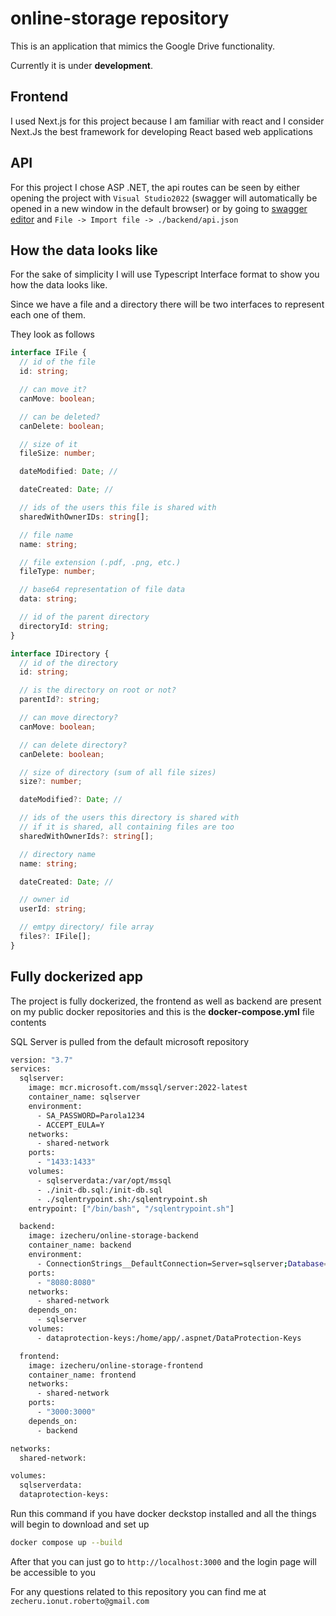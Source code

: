 # online-storage repository

This is an application that mimics the Google Drive functionality.

Currently it is under **development**.

## Frontend

I used Next.js for this project because I am familiar with react and I consider Next.Js the best framework for developing React based web applications

## API

For this project I chose ASP .NET, the api routes can be seen by either opening the project with `Visual Studio2022` (swagger will automatically be opened in a new window in the default browser) or by going to [swagger editor]('https://editor.swagger.io/#/) and `File -> Import file -> ./backend/api.json`

## How the data looks like

For the sake of simplicity I will use Typescript Interface format to show you how the data looks like.

Since we have a file and a directory there will be two interfaces to represent each one of them.

They look as follows

```typescript
interface IFile {
  // id of the file
  id: string;

  // can move it?
  canMove: boolean;

  // can be deleted?
  canDelete: boolean;

  // size of it
  fileSize: number;

  dateModified: Date; //

  dateCreated: Date; //

  // ids of the users this file is shared with
  sharedWithOwnerIDs: string[];

  // file name
  name: string;

  // file extension (.pdf, .png, etc.)
  fileType: number;

  // base64 representation of file data
  data: string;

  // id of the parent directory
  directoryId: string;
}
```

```typescript
interface IDirectory {
  // id of the directory
  id: string;

  // is the directory on root or not?
  parentId?: string;

  // can move directory?
  canMove: boolean;

  // can delete directory?
  canDelete: boolean;

  // size of directory (sum of all file sizes)
  size?: number;

  dateModified?: Date; //

  // ids of the users this directory is shared with
  // if it is shared, all containing files are too
  sharedWithOwnerIds?: string[];

  // directory name
  name: string;

  dateCreated: Date; //

  // owner id
  userId: string;

  // emtpy directory/ file array
  files?: IFile[];
}
```

## Fully dockerized app

The project is fully dockerized, the frontend as well as backend are present on my public docker repositories and this is the **docker-compose.yml** file contents

SQL Server is pulled from the default microsoft repository

```bash
version: "3.7"
services:
  sqlserver:
    image: mcr.microsoft.com/mssql/server:2022-latest
    container_name: sqlserver
    environment:
      - SA_PASSWORD=Parola1234
      - ACCEPT_EULA=Y
    networks:
      - shared-network
    ports:
      - "1433:1433"
    volumes:
      - sqlserverdata:/var/opt/mssql
      - ./init-db.sql:/init-db.sql
      - ./sqlentrypoint.sh:/sqlentrypoint.sh
    entrypoint: ["/bin/bash", "/sqlentrypoint.sh"]

  backend:
    image: izecheru/online-storage-backend
    container_name: backend
    environment:
      - ConnectionStrings__DefaultConnection=Server=sqlserver;Database=FileStorage;User Id=sa;Password=Parola1234;TrustServerCertificate=True;
    ports:
      - "8080:8080"
    networks:
      - shared-network
    depends_on:
      - sqlserver
    volumes:
      - dataprotection-keys:/home/app/.aspnet/DataProtection-Keys

  frontend:
    image: izecheru/online-storage-frontend
    container_name: frontend
    networks:
      - shared-network
    ports:
      - "3000:3000"
    depends_on:
      - backend

networks:
  shared-network:

volumes:
  sqlserverdata:
  dataprotection-keys:
```

Run this command if you have docker deckstop installed and all the things will begin to download and set up

```bash
docker compose up --build
```

After that you can just go to `http://localhost:3000` and the login page will be accessible to you

For any questions related to this repository you can find me at `zecheru.ionut.roberto@gmail.com`
